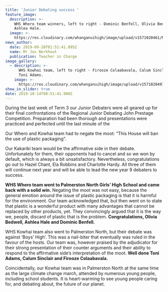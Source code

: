 ```yaml
---
title: 'Junior Debating success '
feature_image:
  description: >-
    WHS Whero team winners, left to right - Dominic Benfell, Olivia Bedwell and
    Ashlea Hale. 
  image: >-
    https://res.cloudinary.com/whanganuihigh/image/upload/v1571020461/News/WHS_Whero_left_to_right_Dominic_Benfell._Olivia_Bedwell_and_Aslea_Hale.jpg
news_author:
  date: 2019-09-28T01:51:41.895Z
  name: Mr Jos Berkhout
  publication: Teacher in Charge
image_gallery:
  - description: >-
      WHS Kowhai team, left to right - Firooze Colaabavala, Calum Sinclair and
      Toni Adams.
    image: >-
      https://res.cloudinary.com/whanganuihigh/image/upload/v1571020497/News/Kowhai_team.Firooze_Colaabavala._Calum_Sinclair._Toni_Adams.jpg
show_in_slider: true
date: 2019-10-14T00:51:41.908Z
---
```

During the last week of Term 3 our Junior Debaters were all geared up for their final confrontations of the Regional Junior Debating John Prestage Competition.  Preparation had been thorough and presentations were practiced and perfected until the last minute of the  

Our Whero and Kowhai team had to negate the moot: “This House will ban the use of plastic packaging”. 

Our Kakariki team would be the affirmative side in their debate. Unfortunately for them, their opponents had to cancel and so we won by default, which is always a bit unsatisfactory. Nevertheless, congratulations go out to Hazel Chant, Ela Robbins and Charlotte Hardy. All three of them will continue next year and will be able to lead the new year 9 debaters to success.

**WHS Whero team went to Palmerston North Girls’ High School and came back with a solid win.** Negating the moot was not easy, because the general emotion around the issue of plastic packaging is that it is harmful for the environment. Our team acknowledged that, but then went on to state that plastic is a wonderful product with many advantages that cannot be replaced by other products, yet. They convincingly argued that it is the way we, people, discard of plastic that is the problem. **Congratulations, Olivia Bedwell, Ashlea Hale and Dominic Benfell.**

WHS Kowhai team also went to Palmerston North, but their debate was against ‘Boys’ High’. This was a nail-biter that eventually was ruled in the favour of the hosts. Our team was, however praised by the adjudicator for their strong presentation of their counter arguments and their ability to respond to the affirmative side’s interpretation of the moot. **Well done Toni Adams, Calum Sinclair and Firooze Colaabavala.** 

Coincidentally, our Kowhai team was in Palmerston North at the same time as the large climate change march, attended by numerous young people, including school students. It is heart-warming to see young people caring for, and debating about, the future of our planet.

